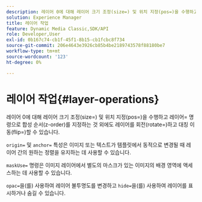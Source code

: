 ```yaml
---
description: 레이어 0에 대해 레이어 크기 조정(size=) 및 위치 지정(pos=)을 수행하고 레이어= 명령으로 합성 순서(z-order)를 지정하는 것 외에도 레이어를 회전(rotate=)하고 대칭 이동(flip=)할 수 있습니다.
solution: Experience Manager
title: 레이어 작업
feature: Dynamic Media Classic,SDK/API
role: Developer,User
exl-id: 0b167c74-cb1f-45f1-8b15-cb1fcbc8f734
source-git-commit: 206e4643e3926cb85b4be2189743578f88180be7
workflow-type: tm+mt
source-wordcount: '123'
ht-degree: 0%

---
```


# 레이어 작업{#layer-operations}

레이어 0에 대해 레이어 크기 조정(size=) 및 위치 지정(pos=)을 수행하고 레이어= 명령으로 합성 순서(z-order)를 지정하는 것 외에도 레이어를 회전(rotate=)하고 대칭 이동(flip=)할 수 있습니다.

`origin=` 및 `anchor=` 특성은 이미지 또는 텍스트가 템플릿에서 동적으로 변경될 때 레이어 간의 원하는 정렬을 유지하는 데 사용할 수 있습니다.

`maskUse=` 명령은 이미지 레이어에서 별도의 마스크가 있는 이미지의 배경 영역에 액세스하는 데 사용할 수 있습니다.

`opac=`을(를) 사용하여 레이어 불투명도를 변경하고 `hide=`을(를) 사용하여 레이어를 표시하거나 숨길 수 있습니다.
